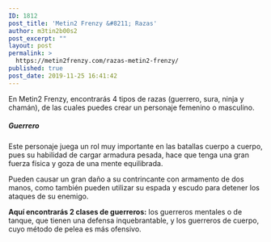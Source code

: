 ```yaml
---
ID: 1812
post_title: 'Metin2 Frenzy &#8211; Razas'
author: m3tin2b00s2
post_excerpt: ""
layout: post
permalink: >
  https://metin2frenzy.com/razas-metin2-frenzy/
published: true
post_date: 2019-11-25 16:41:42
---
```

En Metin2 Frenzy, encontrarás 4 tipos de razas (guerrero, sura, ninja y chamán), de las cuales puedes crear un personaje femenino o masculino.
<h5>Guerrero</h5>
Este personaje juega un rol muy importante en las batallas cuerpo a cuerpo, pues su habilidad de cargar armadura pesada, hace que tenga una gran fuerza física y goza de una mente equilibrada.

Pueden causar un gran daño a su contrincante con armamento de dos manos, como también pueden utilizar su espada y escudo para detener los ataques de su enemigo.

<strong>Aquí encontrarás 2 clases de guerreros:</strong> los guerreros mentales o de tanque, que tienen una defensa inquebrantable, y los guerreros de cuerpo, cuyo método de pelea es más ofensivo.